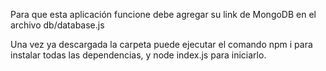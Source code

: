  Para que esta aplicación funcione debe agregar su link de MongoDB en el archivo db/database.js
 
 Una vez ya descargada la carpeta puede ejecutar el comando npm i para instalar todas las dependencias, y node index.js para iniciarlo.
